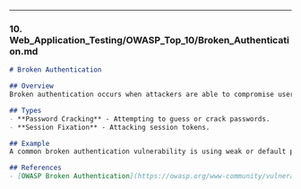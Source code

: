 
---

### 10. **Web_Application_Testing/OWASP_Top_10/Broken_Authentication.md**

```markdown
# Broken Authentication

## Overview
Broken authentication occurs when attackers are able to compromise user credentials or session tokens, leading to unauthorized access.

## Types
- **Password Cracking** - Attempting to guess or crack passwords.
- **Session Fixation** - Attacking session tokens.

## Example
A common broken authentication vulnerability is using weak or default passwords.

## References
- [OWASP Broken Authentication](https://owasp.org/www-community/vulnerabilities/Broken_Authentication)

